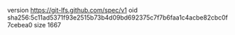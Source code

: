 version https://git-lfs.github.com/spec/v1
oid sha256:5c11ad5371f93e2515b73b4d09bd692375c7f7b6faa1c4acbe82cbc0f7cebea0
size 1667
